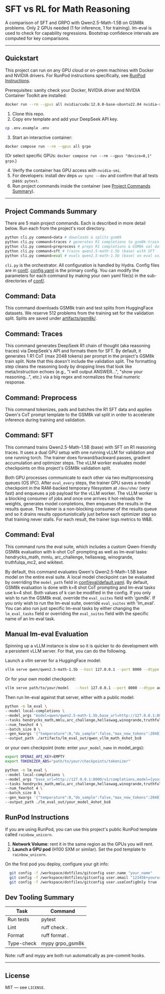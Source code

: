 # SFT vs RL for Math Reasoning

A comparison of SFT and GRPO with Qwen2.5-Math-1.5B on GSM8k problems. Only 2 GPUs needed (1 for inference, 1 for training). lm-eval is used to check for capability regressions. Bootstrap confidence intervals are computed for key comparisons.

---

## Quickstart

This project can run on any GPU cloud or on-prem machines with Docker and NVIDIA drivers. For RunPod instructions specifically, see [RunPod Instructions](#runpod-instructions).

Prerequisites: sanity check your Docker, NVIDIA driver and NVIDIA Container Toolkit are installed:
```bash
docker run --rm --gpus all nvidia/cuda:12.8.0-base-ubuntu22.04 nvidia-smi
```

1. Clone this repo.
2. Copy env template and add your DeepSeek API key.
```bash
cp .env.example .env
```
3. Start an interactive container:
```bash
docker compose run --rm --gpus all grpo
```
(Or select specific GPUs: `docker compose run --rm --gpus "device=0,1" grpo`.)

4. Verify the container has GPU access with `nvidia-smi`.
5. For developers: install dev deps `uv sync --dev` and confirm that all tests pass: `pytest`.
6. Run project commands inside the container (see [Project Commands Summary](#project-commands-summary)).

---

## Project Commands Summary

There are 5 main project commands. Each is described in more detail below. Run each from the project's root directory.

```python
python cli.py command=data # downloads & splits gsm8k
python cli.py command=traces # generates R1 completions to gsm8k-train
python cli.py command=preprocess # preps R1 completions & GSM8k val data
python cli.py command=sft # trains qwen2.5-math-1.5b (base) with SFT
python cli.py command=eval # evals qwen2.5-math-1.5b (base) on eval suite
```

`cli.py` is the orchestrator. All configuration is handled by Hydra. Config files are in [conf/](conf/). [config.yaml](conf/config.yaml) is the primary config. You can modify the parameters for each command by making your own yaml file(s) in the sub-directories of [conf/](conf/).

## Command: Data

This command downloads GSM8k train and test splits from HuggingFace datasets. We reserve 512 problems from the training set for the validation split. Splits are saved under [artifacts/gsm8k/](artifacts/gsm8k/).

## Command: Traces

This command generates DeepSeek R1 chain of thought (aka reasoning traces) via DeepSeek's API and formats them for SFT. By default, it generates 1 R1 CoT (max 2048 tokens) per prompt in the project's GSM8k train split. Note that this doesn't include the validation split. The formatting step cleans the reasoning body by dropping lines that look like meta/instruction echoes (e.g., "I will output ANSWER...", "show your reasoning...", etc.) via a big regex and normalizes the final numeric response.

## Command: Preprocess

This command tokenizes, pads and batches the R1 SFT data and applies Qwen's CoT prompt template to the GSM8k val split in order to accelerate inference during training and validation.

## Command: SFT

This command trains Qwen2.5-Math-1.5B (base) with SFT on R1 reasoning traces. It uses a dual GPU setup with one running vLLM for validation and one running torch. The trainer does forward/backward passes, gradient accumulation and optimizer steps. The vLLM worker evaluates model checkpoints on this project's GSM8k validation split.

Both GPU processes communicate to each other via two multiprocessing queues (OS IPC). After `eval_every` steps, the trainer GPU saves a model checkpoint in the RAM-backed temporary filesystem at `/dev/shm/` (very fast) and enqueues a job payload for the vLLM worker. The vLLM worker is a blocking consumer of jobs and once one arrives it hot-reloads the weights, generates model completions, then enqueues the results in the results queue. The trainer is a non-blocking consumer of the results queue and so it drains results opportunistically just before each optimizer step so that training never stalls. For each result, the trainer logs metrics to W&B.

## Command: Eval

This command runs the eval suite, which includes a custom Qwen-friendly GSM8k evaluation with k-shot CoT prompting as well as lm-eval tasks: hendrycks_math, mmlu, arc_challenge, hellaswag, winogrande, truthfulqa_mc2, and wikitext.

By default, this command evaluates Qwen's Qwen2.5-Math-1.5B base model on the entire eval suite. A local model checkpoint can be evaluated by overriding the `model_path` field in [conf/eval/default.yaml](conf/eval/default.yaml). By default, GSM8k evaluation is done with k=8 shot CoT prompting and lm-eval tasks use k=4 shot. Both values of k can be modified in the config. If you only wish to run the GSM8k eval, override the `eval_suites` field with 'gsm8k'. If you only wish to run the lm-eval suite, override `eval_suites` with 'lm_eval'. You can also run just specific lm-eval tasks by either changing the `lm_eval_tasks` field or overriding the `eval_suites` field with the specific name of an lm-eval task.

## Manual lm-eval Evaluation

Spinning up a vLLM instance is slow so it is quicker to do development with a persistent vLLM server. For that, you can do the following.

Launch a vllm server for a HuggingFace model:
```bash
vllm serve qwen/qwen2.5-math-1.5b --host 127.0.0.1 --port 8000 --dtype auto
```

Or for your own model checkpoint:
```bash
vllm serve path/to/your/model   --host 127.0.0.1 --port 8000 --dtype auto   --served-model-name {your_model_name}
```

Then run lm-eval against that server, either with a public model:
```bash
python -m lm_eval \
--model local-completions \
--model_args "model=qwen/qwen2.5-math-1.5b,base_url=http://127.0.0.1:8000/v1/completions,num_concurrent=10,tokenized_requests=True,tokenizer_backend=huggingface,max_length=4096" \
--tasks hendrycks_math,mmlu,arc_challenge,hellaswag,winogrande,truthfulqa_mc2,wikitext \
--num_fewshot 4 \
--batch_size 8 \
--gen_kwargs '{"temperature":0,"do_sample":false,"max_new_tokens":2048}' \
--output_path ./artifacts/lm_eval_out/qwen_vllm_math_4shot_bs8
```

or your own checkpoint (note: enter `your_model_name` in model_args):

```bash
export OPENAI_API_KEY=EMPTY
export TOKENIZER_ABS="path/to/your/checkpoints/tokenizer"

python -m lm_eval \
--model local-completions \
--model_args "base_url=http://127.0.0.1:8000/v1/completions,model={your_model_name},num_concurrent=10,tokenized_requests=False,tokenizer=${TOKENIZER_ABS},tokenizer_backend=huggingface,max_length=4096" \
--tasks hendrycks_math,mmlu,arc_challenge,hellaswag,winogrande,truthfulqa_mc2,wikitext \
--num_fewshot 4 \
--batch_size 8 \
--gen_kwargs '{"temperature":0,"do_sample":false,"max_new_tokens":2048}' \
--output_path ./lm_eval_out/your_model_4shot_bs8
```

## RunPod Instructions

If you are using RunPod, you can use this project's public RunPod template called `rainbow_unicorn`.

1. **Network Volume**: rent it in the same region as the GPUs you will rent.
2. **Launch a GPU pod** (H100 SXM or similar). Set the pod template to `rainbow_unicorn`.

On the first pod you deploy, configure your git info:
```bash
  git config -f /workspace/dotfiles/gitconfig user.name "your_name"
  git config -f /workspace/dotfiles/gitconfig user.email "123456+youruser@users.noreply.github.com"
  git config -f /workspace/dotfiles/gitconfig user.useConfigOnly true
```

## Dev Tooling Summary

| Task | Command |
|------|---------|
| Run tests | pytest |
| Lint | ruff check . |
| Format | ruff format . |
| Type-check | mypy grpo_gsm8k |

Note: ruff and mypy are both run automatically as pre-commit hooks.

---

## License

MIT — see `LICENSE`.
